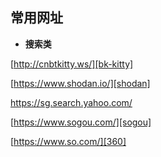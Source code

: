 ## 常用网址

+ **搜索类**

[http://cnbtkitty.ws/][bk-kitty]

[https://www.shodan.io/][shodan]

[https://sg.search.yahoo.com/ ][yahoo]

[https://www.sogou.com/][sogou]

[https://www.so.com/][360]


<!--搜索类-->
[bk-kitty]:http://cnbtkitty.ws/                                  "种子搜索"
[shodan]:https://www.shodan.io/                             "撒旦搜索"
[yahoo]:https://sg.search.yahoo.com/                        "雅虎搜索" 
[sogou]:https://www.sogou.com/                              "搜狗搜索"
[360]:[https://www.so.com/]                                 "360搜索"

<!--文档类-->
[rcf]:[https://www.rfc-editor.org/search/rfc_search.php]    "RCF"
